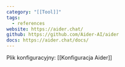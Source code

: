 ```yaml
---
category: "[[Tool]]"
tags:
  - references
website: https://aider.chat/
github: https://github.com/Aider-AI/aider
docs: https://aider.chat/docs/
---
```

Plik konfiguracyjny: [[Konfiguracja Aider]]